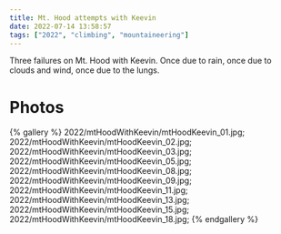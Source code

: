 ```yaml
---
title: Mt. Hood attempts with Keevin
date: 2022-07-14 13:58:57
tags: ["2022", "climbing", "mountaineering"]
---
```


Three failures on Mt. Hood with Keevin. Once due to rain, once due to clouds and wind, once due to the lungs.

# Photos

{% gallery %}
2022/mtHoodWithKeevin/mtHoodKeevin_01.jpg;
2022/mtHoodWithKeevin/mtHoodKeevin_02.jpg;
2022/mtHoodWithKeevin/mtHoodKeevin_03.jpg;
2022/mtHoodWithKeevin/mtHoodKeevin_05.jpg;
2022/mtHoodWithKeevin/mtHoodKeevin_08.jpg;
2022/mtHoodWithKeevin/mtHoodKeevin_09.jpg;
2022/mtHoodWithKeevin/mtHoodKeevin_11.jpg;
2022/mtHoodWithKeevin/mtHoodKeevin_13.jpg;
2022/mtHoodWithKeevin/mtHoodKeevin_15.jpg;
2022/mtHoodWithKeevin/mtHoodKeevin_18.jpg;
{% endgallery %}

